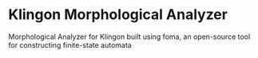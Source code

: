 # Klingon Morphological Analyzer

Morphological Analyzer for Klingon built using foma, an open-source tool for constructing finite-state automata
